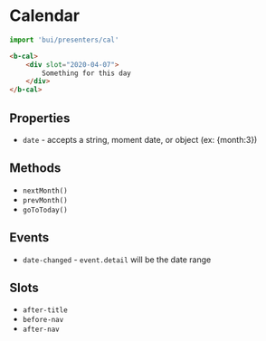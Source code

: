 Calendar
==========

```js
import 'bui/presenters/cal'
```

```html
<b-cal>
    <div slot="2020-04-07">
        Something for this day
    </div>
</b-cal>
```

## Properties
- `date` - accepts a string, moment date, or object (ex: {month:3})

## Methods
- `nextMonth()`
- `prevMonth()`
- `goToToday()`

## Events

- `date-changed` - `event.detail` will be the date range

## Slots

- `after-title`
- `before-nav`
- `after-nav`